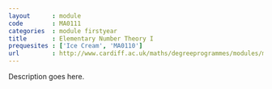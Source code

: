 ```yaml
---
layout      : module
code        : MA0111
categories  : module firstyear
title       : Elementary Number Theory I
prequesites : ['Ice Cream', 'MA0110']
url         : http://www.cardiff.ac.uk/maths/degreeprogrammes/modules/ma0111.html
---
```


Description goes here.

